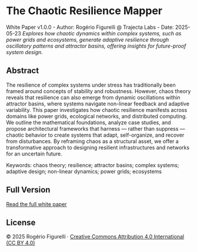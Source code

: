 # The Chaotic Resilience Mapper

White Paper v1.0.0 - Author: Rogério Figurelli @ Trajecta Labs - Date: 2025-05-23
*Explores how chaotic dynamics within complex systems, such as power grids and ecosystems, generate adaptive resilience through oscillatory patterns and attractor basins, offering insights for future-proof system design.*

## Abstract

The resilience of complex systems under stress has traditionally been framed around concepts of stability and robustness. However, chaos theory reveals that resilience can also emerge from dynamic oscillations within attractor basins, where systems navigate non-linear feedback and adaptive variability. This paper investigates how chaotic resilience manifests across domains like power grids, ecological networks, and distributed computing. We outline the mathematical foundations, analyze case studies, and propose architectural frameworks that harness — rather than suppress — chaotic behavior to create systems that adapt, self-organize, and recover from disturbances. By reframing chaos as a structural asset, we offer a transformative approach to designing resilient infrastructures and networks for an uncertain future.

Keywords: chaos theory; resilience; attractor basins; complex systems; adaptive design; non-linear dynamics; power grids; ecosystems

## Full Version

[Read the full white paper](https://github.com/rfigurelli/The-Chaotic-Resilience-Mapper/blob/main/The_Chaotic_Resilience_Mapper_White_Paper_v1_0.md)

## License

© 2025 Rogério Figurelli · [Creative Commons Attribution 4.0 International (CC BY 4.0)](https://creativecommons.org/licenses/by/4.0/)
